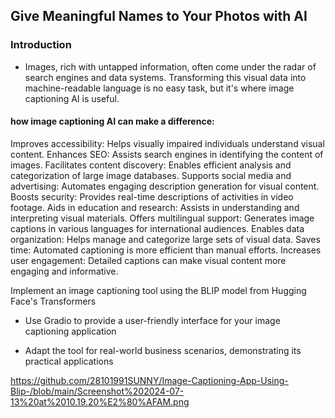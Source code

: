 
## Give Meaningful Names to Your Photos with AI

### Introduction
- Images, rich with untapped information, often come under the radar of search engines and data systems. Transforming this visual data into machine-readable language is no easy task, but it's where image captioning AI is useful. 

#### how image captioning AI can make a difference:

Improves accessibility: Helps visually impaired individuals understand visual content.
Enhances SEO: Assists search engines in identifying the content of images.
Facilitates content discovery: Enables efficient analysis and categorization of large image databases.
Supports social media and advertising: Automates engaging description generation for visual content.
Boosts security: Provides real-time descriptions of activities in video footage.
Aids in education and research: Assists in understanding and interpreting visual materials.
Offers multilingual support: Generates image captions in various languages for international audiences.
Enables data organization: Helps manage and categorize large sets of visual data.
Saves time: Automated captioning is more efficient than manual efforts.
Increases user engagement: Detailed captions can make visual content more engaging and informative.




Implement an image captioning tool using the BLIP model from Hugging Face's Transformers

- Use Gradio to provide a user-friendly interface for your image captioning application

- Adapt the tool for real-world business scenarios, demonstrating its practical applications

https://github.com/28101991SUNNY/Image-Captioning-App-Using-Blip-/blob/main/Screenshot%202024-07-13%20at%2010.19.20%E2%80%AFAM.png